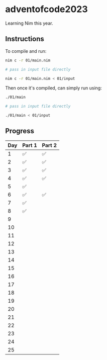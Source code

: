 # adventofcode2023

Learning Nim this year.

## Instructions

To compile and run:

```sh
nim c -r 01/main.nim

# pass in input file directly

nim c -r 01/main.nim < 01/input
```

Then once it's compiled, can simply run using:

```sh
./01/main

# pass in input file directly

./01/main < 01/input
```

## Progress

| Day  | Part 1 | Part 2 |
|------|--------|--------|
|  1   |   ✅   |   ✅   |
|  2   |   ✅   |   ✅   |
|  3   |   ✅   |   ✅   |
|  4   |   ✅   |   ✅   |
|  5   |   ✅   |        |
|  6   |   ✅   |   ✅   |
|  7   |   ✅   |        |
|  8   |   ✅   |        |
|  9   |        |        |
|  10  |        |        |
|  11  |        |        |
|  12  |        |        |
|  13  |        |        |
|  14  |        |        |
|  15  |        |        |
|  16  |        |        |
|  17  |        |        |
|  18  |        |        |
|  19  |        |        |
|  20  |        |        |
|  21  |        |        |
|  22  |        |        |
|  23  |        |        |
|  24  |        |        |
|  25  |        |        |